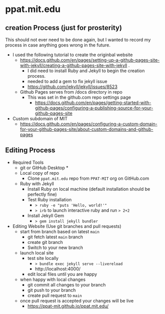 # ppat.mit.edu

## creation Process  (just for prosterity)
This should not ever need to be done again, but I wanted to record my process in case anything goes wrong in the future.
* I used the following tutorial to create the originbal website
  * https://docs.github.com/en/pages/setting-up-a-github-pages-site-with-jekyll/creating-a-github-pages-site-with-jekyll .
    * I did need to install Ruby and Jekyll to begin the creation process.
    * needed to add a gem to fix jekyll issue 
    * https://github.com/jekyll/jekyll/issues/8523
  * Github Pages serves from /docs directory in repo
    * This was set in the github.com repo settings page
      * https://docs.github.com/en/pages/getting-started-with-github-pages/configuring-a-publishing-source-for-your-github-pages-site
* Custom subdomain of MIT
  * https://docs.github.com/en/pages/configuring-a-custom-domain-for-your-github-pages-site/about-custom-domains-and-github-pages
## Editing Process
* Required Tools
  * git or GitHub Desktop
    * 
  * Local copy of repo
    * Clone `ppat.mit.edu` repo from `PPAT-MIT` org on GitHub.com
  * Ruby with Jekyll
    * Install Ruby on local machine (default installation should be perfectly fine) 
    * Test Ruby installation
      * `> ruby -e "puts 'Hello, world!'"`
      * `> irb` to launch interactive ruby and run `> 2+2` 
    * Install Jekyll Gem 
      * `> gem install jekyll bundler`
* Editing Website (Use git branches and pull requests)
  * start from branch based on latest `main`
    * git fetch latest `main` branch
    * create git branch
    * Switch to your new branch
  * launch local site
    * test site locally
      * `> bundle exec jekyll serve --livereload`
      * http://localhost:4000/
    * edit local files until you are happy
  * when happy with local changes
    * git commit all changes to your branch
    * git push to your branch
    * create pull request to `main`
  * once pull request is accepted your changes will be live
    * https://ppat-mit.github.io/ppat.mit.edu/